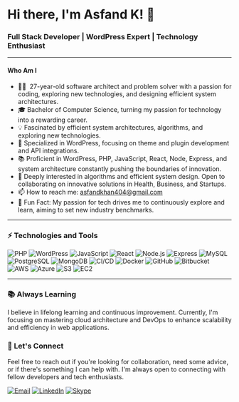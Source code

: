# Hi there, I'm Asfand K! 👋

### Full Stack Developer | WordPress Expert | Technology Enthusiast

---

#### Who Am I

- 👨‍💻 ‍ 27-year-old software architect and problem solver with a passion for coding, exploring new technologies, and designing efficient system architectures.
- 🎓 Bachelor of Computer Science, turning my passion for technology into a rewarding career.
- 💡 Fascinated by efficient system architectures, algorithms, and exploring new technologies.
- 🌟 Specialized in WordPress, focusing on theme and plugin development and API integrations.
- 📚 Proficient in WordPress, PHP, JavaScript, React, Node, Express, and system architecture constantly pushing the boundaries of innovation.
- 🤝 Deeply interested in algorithms and efficient system design. Open to collaborating on innovative solutions in Health, Business, and Startups.
- 📫 How to reach me: [asfandkhan404@gmail.com](mailto:asfandkhan404@gmail.com)
- 🎉 Fun Fact: My passion for tech drives me to continuously explore and learn, aiming to set new industry benchmarks.


---

### ⚡ Technologies and Tools

![PHP](https://img.shields.io/badge/-PHP-777BB4?style=for-the-badge&logo=php&logoColor=white)
![WordPress](https://img.shields.io/badge/-WordPress-21759B?style=for-the-badge&logo=wordpress&logoColor=white)
![JavaScript](https://img.shields.io/badge/-JavaScript-F7DF1E?style=for-the-badge&logo=javascript&logoColor=black)
![React](https://img.shields.io/badge/-React-61DAFB?style=for-the-badge&logo=react&logoColor=black)
![Node.js](https://img.shields.io/badge/-Node.js-339933?style=for-the-badge&logo=nodedotjs&logoColor=white)
![Express](https://img.shields.io/badge/-Express-000000?style=for-the-badge&logo=express&logoColor=white)
![MySQL](https://img.shields.io/badge/-MySQL-4479A1?style=for-the-badge&logo=mysql&logoColor=white)
![PostgreSQL](https://img.shields.io/badge/-PostgreSQL-336791?style=for-the-badge&logo=postgresql&logoColor=white)
![MongoDB](https://img.shields.io/badge/-MongoDB-47A248?style=for-the-badge&logo=mongodb&logoColor=white)
![CI/CD](https://img.shields.io/badge/-CI%2FCD-2088FF?style=for-the-badge&logo=githubactions&logoColor=white)
![Docker](https://img.shields.io/badge/-Docker-2496ED?style=for-the-badge&logo=docker&logoColor=white)
![GitHub](https://img.shields.io/badge/-GitHub-181717?style=for-the-badge&logo=github)
![Bitbucket](https://img.shields.io/badge/-Bitbucket-0052CC?style=for-the-badge&logo=bitbucket&logoColor=white)
![AWS](https://img.shields.io/badge/-AWS-232F3E?style=for-the-badge&logo=amazonaws&logoColor=white)
![Azure](https://img.shields.io/badge/-Azure-0089D6?style=for-the-badge&logo=microsoftazure&logoColor=white)
![S3](https://img.shields.io/badge/-S3-569A31?style=for-the-badge&logo=amazons3&logoColor=white)
![EC2](https://img.shields.io/badge/-EC2-FF9900?style=for-the-badge&logo=amazonec2&logoColor=white)

---

### 📚 Always Learning

I believe in lifelong learning and continuous improvement. Currently, I'm focusing on mastering cloud architecture and DevOps to enhance scalability and efficiency in web applications.

### 🤝 Let's Connect

Feel free to reach out if you're looking for collaboration, need some advice, or if there's something I can help with. I'm always open to connecting with fellow developers and tech enthusiasts.

[![Email](https://img.shields.io/badge/-Email-D14836?style=for-the-badge&logo=gmail&logoColor=white)](mailto:asfandkhan404@gmail.com.com) [![LinkedIn](https://img.shields.io/badge/-LinkedIn-0077B5?style=for-the-badge&logo=linkedin&logoColor=white)](https://linkedin.com/in/cod3pk) <a href="skype:asfandkhan404?chat">
  <img src="https://img.shields.io/badge/-Skype-00AFF0?style=for-the-badge&logo=skype&logoColor=white" alt="Skype">
</a>

